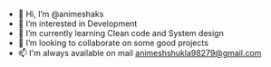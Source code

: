 - 👋 Hi, I’m @animeshaks
- 👀 I’m interested in Development
- 🌱 I’m currently learning Clean code and System design
- 💞️ I’m looking to collaborate on some good projects
- 📫 I'm always available on mail [animeshshukla98279@gmail.com](mailto:animeshshukla98279@gmail.com)

<!---
animeshaks/animeshaks is a ✨ special ✨ repository because its `README.md` (this file) appears on your GitHub profile.
You can click the Preview link to take a look at your changes.
--->
